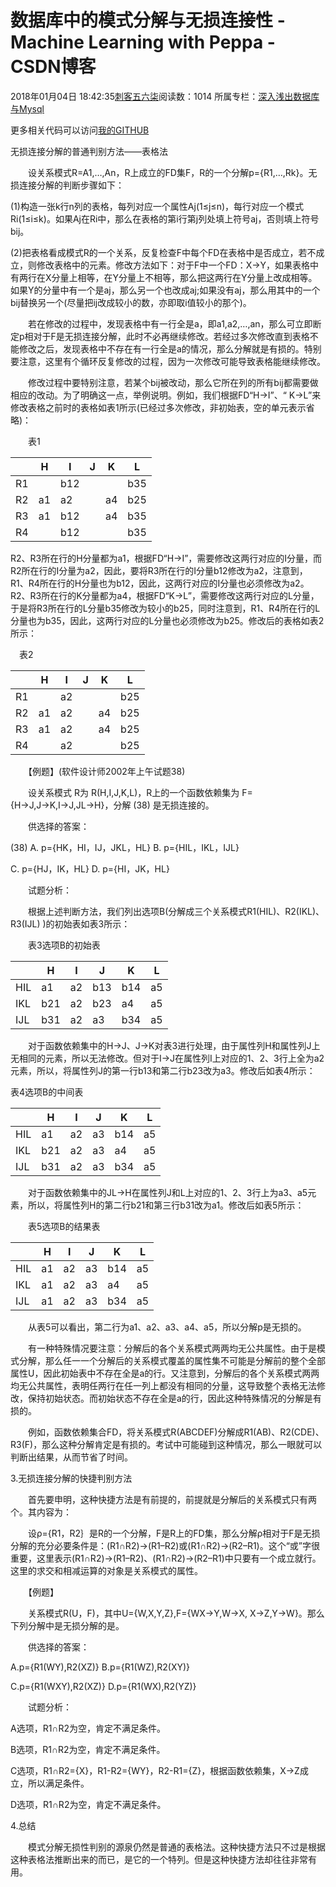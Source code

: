 # 数据库中的模式分解与无损连接性 - Machine Learning with Peppa - CSDN博客





2018年01月04日 18:42:35[刺客五六柒](https://me.csdn.net/qq_39521554)阅读数：1014
所属专栏：[深入浅出数据库与Mysql](https://blog.csdn.net/column/details/18665.html)









更多相关代码可以访问[我的GITHUB](https://github.com/hatwanghacker/DataBase-Mysql)



无损连接分解的普通判别方法——表格法

　　设关系模式R=A1,…,An，R上成立的FD集F，R的一个分解p={R1,…,Rk}。无损连接分解的判断步骤如下：

(1)构造一张k行n列的表格，每列对应一个属性Aj(1≤j≤n)，每行对应一个模式Ri(1≤i≤k)。如果Aj在Ri中，那么在表格的第i行第j列处填上符号aj，否则填上符号bij。

(2)把表格看成模式R的一个关系，反复检查F中每个FD在表格中是否成立，若不成立，则修改表格中的元素。修改方法如下：对于F中一个FD：X→Y，如果表格中有两行在X分量上相等，在Y分量上不相等，那么把这两行在Y分量上改成相等。如果Y的分量中有一个是aj，那么另一个也改成aj;如果没有aj，那么用其中的一个bij替换另一个(尽量把ij改成较小的数，亦即取i值较小的那个)。

　　若在修改的过程中，发现表格中有一行全是a，即a1,a2,…,an，那么可立即断定p相对于F是无损连接分解，此时不必再继续修改。若经过多次修改直到表格不能修改之后，发现表格中不存在有一行全是a的情况，那么分解就是有损的。特别要注意，这里有个循环反复修改的过程，因为一次修改可能导致表格能继续修改。

　　修改过程中要特别注意，若某个bij被改动，那么它所在列的所有bij都需要做相应的改动。为了明确这一点，举例说明。例如，我们根据FD“H→I”、“ K→L”来修改表格之前时的表格如表1所示(已经过多次修改，非初始表，空的单元表示省略)：

　　表1

||H|I|J|K|L|
|----|----|----|----|----|----|
|R1||b12|||b35|
|R2|a1|a2||a4|b25|
|R3|a1|b12||a4|b35|
|R4||b12|||b35|
R2、R3所在行的H分量都为a1，根据FD“H→I”，需要修改这两行对应的I分量，而R2所在行的I分量为a2，因此，要将R3所在行的I分量b12修改为a2，注意到，R1、R4所在行的H分量也为b12，因此，这两行对应的I分量也必须修改为a2。R2、R3所在行的K分量都为a4，根据FD“K→L”，需要修改这两行对应的L分量，于是将R3所在行的L分量b35修改为较小的b25，同时注意到，R1、R4所在行的L分量也为b35，因此，这两行对应的L分量也必须修改为b25。修改后的表格如表2所示：

　表2

||H|I|J|K|L|
|----|----|----|----|----|----|
|R1||a2|||b25|
|R2|a1|a2||a4|b25|
|R3|a1|a2||a4|b25|
|R4||a2|||b25|
　　【例题】(软件设计师2002年上午试题38)

　　设关系模式 R为 R(H,I,J,K,L)，R上的一个函数依赖集为 F={H→J,J→K,I→J,JL→H}，分解 (38) 是无损连接的。

　　供选择的答案：

(38) A. p={HK，HI，IJ，JKL，HL} B. p={HIL，IKL，IJL}

C. p={HJ，IK，HL} D. p={HI，JK，HL}

　　试题分析：

　　根据上述判断方法，我们列出选项B(分解成三个关系模式R1(HIL)、R2(IKL)、R3(IJL) )的初始表如表3所示：

　　表3选项B的初始表

||H|I|J|K|L|
|----|----|----|----|----|----|
|HIL|a1|a2|b13|b14|a5|
|IKL|b21|a2|b23|a4|a5|
|IJL|b31|a2|a3|b34|a5|
　　对于函数依赖集中的H→J、J→K对表3进行处理，由于属性列H和属性列J上无相同的元素，所以无法修改。但对于I→J在属性列I上对应的1、2、3行上全为a2元素，所以，将属性列J的第一行b13和第二行b23改为a3。修改后如表4所示：



表4选项B的中间表

||H|I|J|K|L|
|----|----|----|----|----|----|
|HIL|a1|a2|a3|b14|a5|
|IKL|b21|a2|a3|a4|a5|
|IJL|b31|a2|a3|b34|a5|
　　对于函数依赖集中的JL→H在属性列J和L上对应的1、2、3行上为a3、a5元素，所以，将属性列H的第二行b21和第三行b31改为a1。修改后如表5所示：

　　表5选项B的结果表

||H|I|J|K|L|
|----|----|----|----|----|----|
|HIL|a1|a2|a3|b14|a5|
|IKL|a1|a2|a3|a4|a5|
|IJL|a1|a2|a3|b34|a5|
　　从表5可以看出，第二行为a1、a2、a3、a4、a5，所以分解p是无损的。

　　有一种特殊情况要注意：分解后的各个关系模式两两均无公共属性。由于是模式分解，那么任一一个分解后的关系模式覆盖的属性集不可能是分解前的整个全部属性U，因此初始表中不存在全是a的行。又注意到，分解后的各个关系模式两两均无公共属性，表明任两行在任一列上都没有相同的分量，这导致整个表格无法修改，保持初始状态。而初始状态不存在全是a的行，因此这种特殊情况的分解是有损的。

　　例如，函数依赖集合FD，将关系模式R(ABCDEF)分解成R1(AB)、R2(CDE)、R3(F)，那么这种分解肯定是有损的。考试中可能碰到这种情况，那么一眼就可以判断出结果，从而节省了时间。

3.无损连接分解的快捷判别方法

　　首先要申明，这种快捷方法是有前提的，前提就是分解后的关系模式只有两个。其内容为：

　　设ρ={R1，R2｝是R的一个分解，F是R上的FD集，那么分解ρ相对于F是无损分解的充分必要条件是：(R1∩R2)→(R1–R2)或(R1∩R2)→(R2–R1)。这个“或”字很重要，这里表示(R1∩R2)→(R1–R2)、(R1∩R2)→(R2–R1)中只要有一个成立就行。这里的求交和相减运算的对象是关系模式的属性。

　　【例题】

　　关系模式R(U，F)，其中U={W,X,Y,Z},F={WX→Y,W→X, X→Z,Y→W}。那么下列分解中是无损分解的是。

　　供选择的答案：

A.p={R1(WY),R2(XZ)} B.p={R1(WZ),R2(XY)}

C.p={R1(WXY),R2(XZ)} D.p={R1(WX),R2(YZ)}

　　试题分析：

A选项，R1∩R2为空，肯定不满足条件。

B选项，R1∩R2为空，肯定不满足条件。

C选项，R1∩R2={X}，R1-R2={WY}，R2-R1={Z}，根据函数依赖集，X→Z成立，所以满足条件。

D选项，R1∩R2为空，肯定不满足条件。

4.总结

　　模式分解无损性判别的源泉仍然是普通的表格法。这种快捷方法只不过是根据这种表格法推断出来的而已，是它的一个特列。但是这种快捷方法却往往非常有用。






